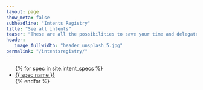 ```yaml
---
layout: page
show_meta: false
subheadline: "Intents Registry"
title: "See all intents"
teaser: "These are all the possibilities to save your time and delegate to other apps."
header:
   image_fullwidth: "header_unsplash_5.jpg"
permalink: "/intentsregistry/"
---
```

<ul>
    {% for spec in site.intent_specs %}
    <li><a href="{{ site.url }}/action/{{ spec.action }}">{{ spec.name }}</a></li>
    {% endfor %}
</ul>